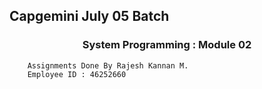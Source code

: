 ## Capgemini July 05 Batch
### <p align="center">System Programming : Module 02</p>

		Assignments Done By Rajesh Kannan M.
		Employee ID : 46252660
